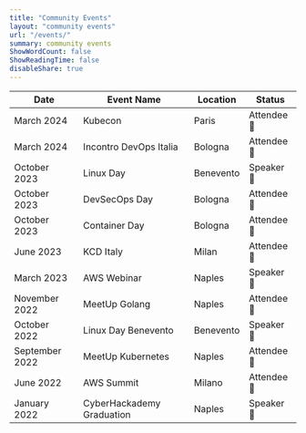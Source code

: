 ```yaml
---
title: "Community Events"
layout: "community events"
url: "/events/"
summary: community events
ShowWordCount: false
ShowReadingTime: false
disableShare: true
---
```


| Date           | Event Name                    | Location    | Status      |
|----------------|-------------------------------|-------------|-------------|
| March 2024     | Kubecon                       | Paris       | Attendee 🦻 |
| March 2024     | Incontro DevOps Italia        | Bologna     | Attendee 🦻 |
| October 2023   | Linux Day                     | Benevento   | Speaker 🎤  |
| October 2023   | DevSecOps Day                 | Bologna     | Attendee 🦻 |
| October 2023   | Container Day                 | Bologna     | Attendee 🦻 |
| June 2023      | KCD Italy                     | Milan       | Attendee 🦻 |
| March 2023     | AWS Webinar                   | Naples      | Speaker 🎤  |
| November 2022  | MeetUp Golang                 | Naples      | Attendee 🦻 |
| October 2022   | Linux Day Benevento           | Benevento   | Speaker 🦻  |
| September 2022 | MeetUp Kubernetes             | Naples      | Attendee 🦻 |
| June 2022      | AWS Summit                    | Milano      | Attendee 🦻 |
| January 2022   | CyberHackademy Graduation     | Naples      | Speaker 🎤  |
